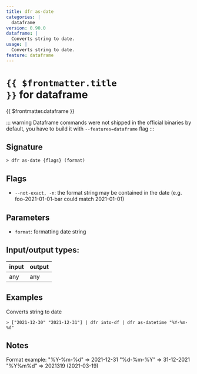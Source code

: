 ```yaml
---
title: dfr as-date
categories: |
  dataframe
version: 0.90.0
dataframe: |
  Converts string to date.
usage: |
  Converts string to date.
feature: dataframe
---
```


<!-- This file is automatically generated. Please edit the command in https://github.com/nushell/nushell instead. -->

# <code>{{ $frontmatter.title }}</code> for dataframe

<div class='command-title'>{{ $frontmatter.dataframe }}</div>

::: warning
Dataframe commands were not shipped in the official binaries by default, you have to build it with `--features=dataframe` flag
:::

## Signature

`> dfr as-date {flags} (format)`

## Flags

- `--not-exact, -n`: the format string may be contained in the date (e.g. foo-2021-01-01-bar could match 2021-01-01)

## Parameters

- `format`: formatting date string

## Input/output types:

| input | output |
| ----- | ------ |
| any   | any    |

## Examples

Converts string to date

```nushell
> ["2021-12-30" "2021-12-31"] | dfr into-df | dfr as-datetime "%Y-%m-%d"

```

## Notes

Format example:
"%Y-%m-%d" => 2021-12-31
"%d-%m-%Y" => 31-12-2021
"%Y%m%d" => 2021319 (2021-03-19)
